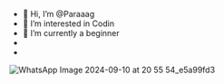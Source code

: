 - 👋 Hi, I’m @Paraaag
- 👀 I’m interested in Codin
- 🌱 I’m currently a beginner
-
- 

<!---
Paraaag/Paraaag is a ✨ special ✨ repository because its `README.md` (this file) appears on your GitHub profile.
You can click the Preview link to take a look at your changes.
--->
![WhatsApp Image 2024-09-10 at 20 55 54_e5a99fd3](https://github.com/user-attachments/assets/79214337-24bf-4913-a928-aa4f066d2724)
